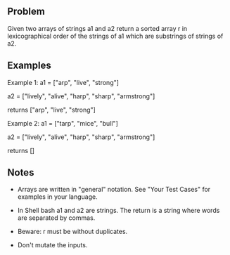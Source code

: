 ## Problem

Given two arrays of strings a1 and a2 return a sorted array r in lexicographical order of the strings of a1 which are substrings of strings of a2.

## Examples

Example 1: a1 = ["arp", "live", "strong"]

a2 = ["lively", "alive", "harp", "sharp", "armstrong"]

returns ["arp", "live", "strong"]

Example 2: a1 = ["tarp", "mice", "bull"]

a2 = ["lively", "alive", "harp", "sharp", "armstrong"]

returns []

## Notes

- Arrays are written in "general" notation. See "Your Test Cases" for examples in your language.

- In Shell bash a1 and a2 are strings. The return is a string where words are separated by commas.

- Beware: r must be without duplicates.
- Don't mutate the inputs.

